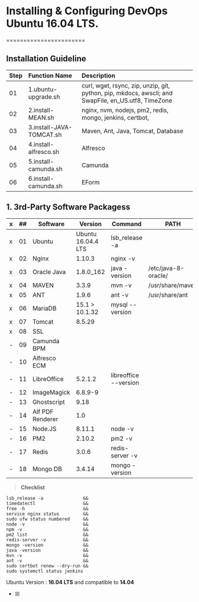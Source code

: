 # Installing & Configuring DevOps Ubuntu 16.04 LTS.
=======================

## Installation Guideline

| Step | Function Name        		 | Description      |
| :--- |:-------------------- 		 | :--------------- |
| 01   | 1.ubuntu-upgrade.sh  		 | curl, wget, rsync, zip, unzip, git, python, pip, mkdocs, awscli; and SwapFile, en_US.utf8, TimeZone |
| 02   | 2.install-MEAN.sh    		 | nginx, nvm, nodejs, pm2, redis, mongo, jenkins, certbot,  |
| 03   | 3.install-JAVA-TOMCAT.sh    | Maven, Ant, Java, Tomcat, Database
| 04   | 4.install-alfresco.sh       | Alfresco
| 05   | 5.install-camunda.sh        | Camunda
| 06   | 6.install-camunda.sh        | EForm


## 1. 3rd-Party Software Packagess

| x | ## | Software     		| Version            | Command              | PATH                |
| - | -- | ------------ 		| ------------------ | -------------------- | ------------------- |
| x | 01 | Ubuntu       		| Ubuntu 16.04.4 LTS | lsb_release -a       |                     |
| x | 02 | Nginx        		| 1.10.3             | nginx -v             |                     |
| x | 03 | Oracle Java  		| 1.8.0_162          | java -version        | /etc/java-8-oracle/ |
| x | 04 | MAVEN        		| 3.3.9              | mvn -v               | /usr/share/maven    |
| x | 05 | ANT          		| 1.9.6              | ant -v               | /usr/share/ant      |
| x | 06 | MariaDB      		| 15.1 > 10.1.32     | mysql --version      |  |
| x | 07 | Tomcat       		| 8.5.29             |         			 	      |                     |
| x | 08 | SSL          		|                    |                      |                     |
| - | 09 | Camunda BPM      |                    |                      |                     |
| - | 10 | Alfresco ECM     |                    |                      |                     |
| - | 11 | LibreOffice  		| 5.2.1.2            | libreoffice --version|                     |
| - | 12 | ImageMagick  		| 6.8.9-9            | 						          |                     |
| - | 13 | Ghostscript  		| 9.18        		   | 			                |                     |
| - | 14 | Alf PDF Renderer | 1.0      			     |             			    |                     |
| - | 15 | Node.JS          | 8.11.1      			 | node -v            	|                     |
| - | 16 | PM2              | 2.10.2      			 | pm2 -v            		|                     |
| - | 17 | Redis            | 3.0.6      	       | redis-server -v      |                     |
| - | 18 | Mongo DB         | 3.4.14      			 | mongo -version       |                     |


> **Checklist**

```
lsb_release -a               &&
timedatectl                  &&
free -h                      &&
service nginx status         &&
sudo ufw status numbered     &&
node -v                      &&
npm -v                       &&
pm2 list                     &&
redis-server -v              &&
mongo -version               &&
java -version                &&
mvn -v                       &&
ant -v                       &&
sudo certbot renew --dry-run &&
sudo systemctl status jenkins 
```

Ubuntu Version :  **16.04 LTS** and compatible to **14.04**

- [x] 